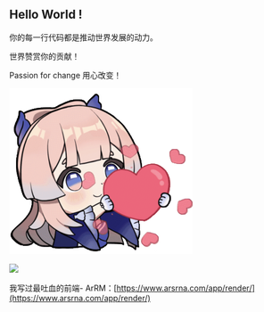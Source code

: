 ## Hello World !

你的每一行代码都是推动世界发展的动力。

世界赞赏你的贡献！

Passion for change 用心改变！

![1689157366890](image/README/1689157366890.png)

![](https://github-readme-stats.vercel.app/api/top-langs/?username=ArSrNa&langs_count=8&layout=donut&size_weight=0.8&count_weight=0.2&hide=css)

我写过最吐血的前端- ArRM：[https://www.arsrna.com/app/render/](https://www.arsrna.com/app/render/)
